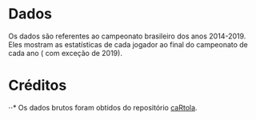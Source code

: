 # Dados

Os dados são referentes ao campeonato brasileiro dos anos 2014-2019. Eles mostram as estatísticas de cada jogador ao final do campeonato de cada ano ( com exceção de 2019).

# Créditos

⋅⋅* Os dados brutos foram obtidos do repositório [caRtola](https://github.com/henriquepgomide/caRtola).

